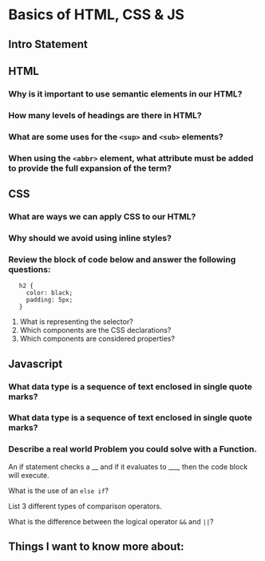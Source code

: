 
# Basics of HTML, CSS & JS

## Intro Statement

## HTML

### Why is it important to use semantic elements in our HTML?

### How many levels of headings are there in HTML?

### What are some uses for the `<sup>` and `<sub>` elements?

### When using the `<abbr>` element, what attribute must be added to provide the full expansion of the term?

## CSS

### What are ways we can apply CSS to our HTML?

### Why should we avoid using inline styles?

### Review the block of code below and answer the following questions:

```
   h2 {
     color: black;
     padding: 5px;
   }
```

1. What is representing the selector?
2. Which components are the CSS declarations?
3. Which components are considered properties?

## Javascript

### What data type is a sequence of text enclosed in single quote marks?

### What data type is a sequence of text enclosed in single quote marks?

### Describe a real world Problem you could solve with a Function.

An if statement checks a __ and if it evaluates to ___, then the code block will execute.

What is the use of an `else if`?

List 3 different types of comparison operators.

What is the difference between the logical operator `&&` and `||`?

## Things I want to know more about:

